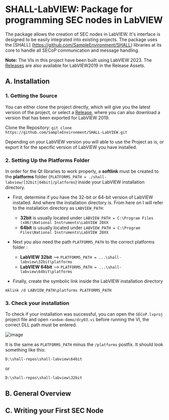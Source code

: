 # SHALL-LabVIEW: Package for programming SEC nodes in LabVIEW
The package allows the creation of SEC nodes in LabVIEW. It's interface is designed to be easily integrated into existing projects. The package uses the [SHALL] (https://github.com/SampleEnvironment/SHALL) libraries at its core to handle all SECoP communication and message handling.


**Note:**
The VIs in this project have been built using LabVIEW 2023. The [Releases](https://github.com/SampleEnvironment/SHALL-LabVIEW/releases/latest) are also available for LabVIEW2019 in the Release Assets.

## A. Installation

### 1. Getting the Source  
You can either clone the project directly, which will give you the latest version of the project, or select a [Release](https://github.com/SampleEnvironment/SHALL-LabVIEW/releases), where you can also download a version that has been exported for LabVIEW 2019.

Clone the Repository:
```git clone https://github.com/SampleEnvironment/SHALL-LabVIEW.git``` 

Depending on your LabVIEW version you will able to use the Project as is, or export it for the specific version of LabVIEW you have installed.  

### 2. Setting Up the Platforms Folder 
In order for the Qt libraries to work properly, a **softlink** must be created to the **platforms** folder (`PLATFORMS_PATH = ./shall-labview/[32bit|64bit]/platforms`) inside your LabVIEW installation directory. 
- First, determine if you have the 32-bit or 64-bit version of LabVIEW installed. And where the installation directory is. From here on I will refer to the installation directory as `LABVIEW_PATH`:
  - **32bit** is usually located under `LABVIEW_PATH = C:\Program Files (x86)\National Instruments\LabVIEW 20XX`
  - **64bit** is usually located under `LABVIEW_PATH = C:\Program Files\National Instruments\LabVIEW 20XX`

- Next you also need the path `PLATFORMS_PATH` to the correct platforms folder :
  - **LabVIEW 32bit** --> `PLATFORMS_PATH = ...\shall-labview\32bit\platforms`
  - **LabVIEW 64bit** -->  `PLATFORMS_PATH = ...\shall-labview\64bit\platforms`
 
- Finally, create the symbolic link inside the LabVIEW installation directory
```
mklink /d LABVIEW_PATH\platforms PLATFORMS_PATH
```

### 3. Check your installation 
To check if your installation was successful, you can open the `SECoP.lvproj` project file and open `random-demo/dcy03.vi` before running the VI, the correct DLL path must be entered. 


![image](https://github.com/user-attachments/assets/8659c9a4-fd4a-4949-a38d-d4110855eadf)


It is the same as `PLATFORMS_PATH` minus the `/platforms` postfix. It should look something like this:

```
D:\shall-repos\shall-labview\64bit
```
or

```
D:\shall-repos\shall-labview\32bit
```


## B. General Overview

## C. Writing your First SEC Node 
